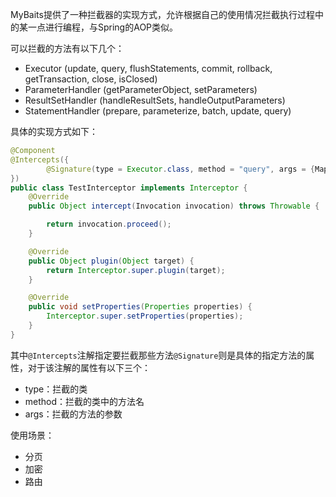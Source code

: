 MyBaits提供了一种拦截器的实现方式，允许根据自己的使用情况拦截执行过程中的某一点进行编程，与Spring的AOP类似。

可以拦截的方法有以下几个：

- Executor (update, query, flushStatements, commit, rollback, getTransaction, close, isClosed)
- ParameterHandler (getParameterObject, setParameters)
- ResultSetHandler (handleResultSets, handleOutputParameters)
- StatementHandler (prepare, parameterize, batch, update, query)

具体的实现方式如下：

```JAVA
@Component
@Intercepts({
        @Signature(type = Executor.class, method = "query", args = {MappedStatement.class, Object.class, RowBounds.class, ResultHandler.class})
})
public class TestInterceptor implements Interceptor {
    @Override
    public Object intercept(Invocation invocation) throws Throwable {

        return invocation.proceed();
    }

    @Override
    public Object plugin(Object target) {
        return Interceptor.super.plugin(target);
    }

    @Override
    public void setProperties(Properties properties) {
        Interceptor.super.setProperties(properties);
    }
}
```

其中`@Intercepts`注解指定要拦截那些方法`@Signature`则是具体的指定方法的属性，对于该注解的属性有以下三个：

- type：拦截的类
- method：拦截的类中的方法名
- args：拦截的方法的参数

使用场景：

- 分页
- 加密
- 路由